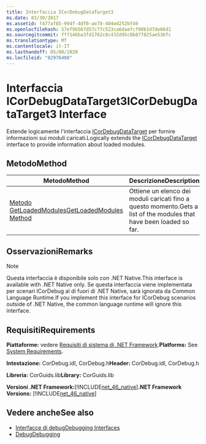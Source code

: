 ```yaml
---
title: Interfaccia ICorDebugDataTarget3
ms.date: 03/30/2017
ms.assetid: f477af85-994f-4df0-ae78-404ed252bf49
ms.openlocfilehash: 57ef9b567d57c77c523ca6daefcf80b1d7de66d1
ms.sourcegitcommit: fff146ba3fd1762c8c432d95c8b877825ae536fc
ms.translationtype: MT
ms.contentlocale: it-IT
ms.lasthandoff: 05/08/2020
ms.locfileid: "82976408"
---
```

# <a name="icordebugdatatarget3-interface"></a><span data-ttu-id="a2de7-102">Interfaccia ICorDebugDataTarget3</span><span class="sxs-lookup"><span data-stu-id="a2de7-102">ICorDebugDataTarget3 Interface</span></span>
<span data-ttu-id="a2de7-103">Estende logicamente l'interfaccia [ICorDebugDataTarget](icordebugdatatarget-interface.md) per fornire informazioni sui moduli caricati.</span><span class="sxs-lookup"><span data-stu-id="a2de7-103">Logically extends the [ICorDebugDataTarget](icordebugdatatarget-interface.md) interface to provide information about loaded modules.</span></span>  
  
## <a name="method"></a><span data-ttu-id="a2de7-104">Metodo</span><span class="sxs-lookup"><span data-stu-id="a2de7-104">Method</span></span>  
  
|<span data-ttu-id="a2de7-105">Metodo</span><span class="sxs-lookup"><span data-stu-id="a2de7-105">Method</span></span>|<span data-ttu-id="a2de7-106">Descrizione</span><span class="sxs-lookup"><span data-stu-id="a2de7-106">Description</span></span>|  
|------------|-----------------|  
|[<span data-ttu-id="a2de7-107">Metodo GetLoadedModules</span><span class="sxs-lookup"><span data-stu-id="a2de7-107">GetLoadedModules Method</span></span>](icordebugdatatarget3-getloadedmodules-method.md)|<span data-ttu-id="a2de7-108">Ottiene un elenco dei moduli caricati fino a questo momento.</span><span class="sxs-lookup"><span data-stu-id="a2de7-108">Gets a list of the modules that have been loaded so far.</span></span>|  
  
## <a name="remarks"></a><span data-ttu-id="a2de7-109">Osservazioni</span><span class="sxs-lookup"><span data-stu-id="a2de7-109">Remarks</span></span>  
  
> [!NOTE]
> <span data-ttu-id="a2de7-110">Questa interfaccia è disponibile solo con .NET Native.</span><span class="sxs-lookup"><span data-stu-id="a2de7-110">This interface is available with .NET Native only.</span></span> <span data-ttu-id="a2de7-111">Se questa interfaccia viene implementata per scenari ICorDebug al di fuori di .NET Native, sarà ignorata da Common Language Runtime.</span><span class="sxs-lookup"><span data-stu-id="a2de7-111">If you implement this interface for ICorDebug scenarios outside of .NET Native, the common language runtime will ignore this interface.</span></span>  
  
## <a name="requirements"></a><span data-ttu-id="a2de7-112">Requisiti</span><span class="sxs-lookup"><span data-stu-id="a2de7-112">Requirements</span></span>  
 <span data-ttu-id="a2de7-113">**Piattaforme:** vedere [Requisiti di sistema di .NET Framework](../../get-started/system-requirements.md).</span><span class="sxs-lookup"><span data-stu-id="a2de7-113">**Platforms:** See [System Requirements](../../get-started/system-requirements.md).</span></span>  
  
 <span data-ttu-id="a2de7-114">**Intestazione:** CorDebug.idl, CorDebug.h</span><span class="sxs-lookup"><span data-stu-id="a2de7-114">**Header:** CorDebug.idl, CorDebug.h</span></span>  
  
 <span data-ttu-id="a2de7-115">**Libreria:** CorGuids.lib</span><span class="sxs-lookup"><span data-stu-id="a2de7-115">**Library:** CorGuids.lib</span></span>  
  
 <span data-ttu-id="a2de7-116">**Versioni .NET Framework:**[!INCLUDE[net_46_native](../../../../includes/net-46-native-md.md)]</span><span class="sxs-lookup"><span data-stu-id="a2de7-116">**.NET Framework Versions:** [!INCLUDE[net_46_native](../../../../includes/net-46-native-md.md)]</span></span>  
  
## <a name="see-also"></a><span data-ttu-id="a2de7-117">Vedere anche</span><span class="sxs-lookup"><span data-stu-id="a2de7-117">See also</span></span>

- [<span data-ttu-id="a2de7-118">Interfacce di debug</span><span class="sxs-lookup"><span data-stu-id="a2de7-118">Debugging Interfaces</span></span>](debugging-interfaces.md)
- [<span data-ttu-id="a2de7-119">Debug</span><span class="sxs-lookup"><span data-stu-id="a2de7-119">Debugging</span></span>](index.md)
